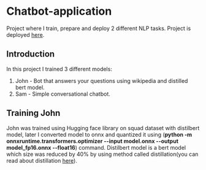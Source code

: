 # Chatbot-application
Project where I train, prepare and deploy 2 different NLP tasks. Project is deployed [here](https://lil-nlp-app.herokuapp.com/).

## Introduction
In this project I trained 3 different models:
1. John - Bot that answers your questions using wikipedia and distilled bert model.
2. Sam - Simple conversational chatbot.

## Training John
John was trained using Hugging face library on squad dataset with distilbert model, later I converted model to onnx and quantized it using (**python -m onnxruntime.transformers.optimizer --input model.onnx --output model_fp16.onnx --float16**) command. Distilbert model is a bert model which size was reduced by 40% by using method called distillation(you can read about distillation [here](https://towardsdatascience.com/knowledge-distillation-simplified-dd4973dbc764)).

